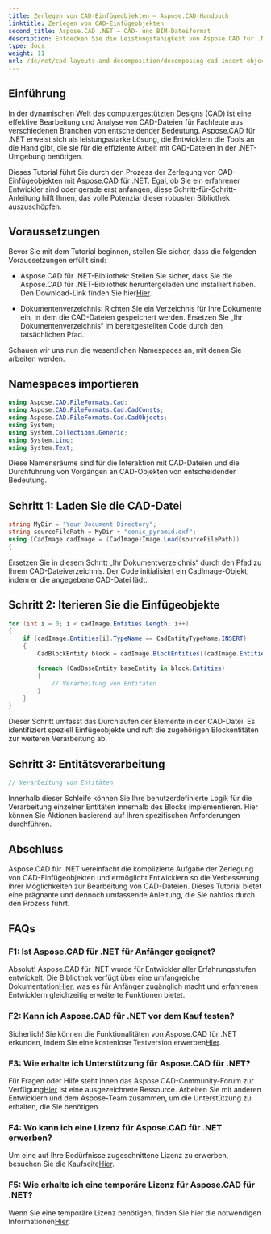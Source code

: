 ```yaml
---
title: Zerlegen von CAD-Einfügeobjekten – Aspose.CAD-Handbuch
linktitle: Zerlegen von CAD-Einfügeobjekten
second_title: Aspose.CAD .NET – CAD- und BIM-Dateiformat
description: Entdecken Sie die Leistungsfähigkeit von Aspose.CAD für .NET mit unserer Schritt-für-Schritt-Anleitung zum Zerlegen von CAD-Einfügeobjekten.
type: docs
weight: 11
url: /de/net/cad-layouts-and-decomposition/decomposing-cad-insert-objects/
---
```

## Einführung

In der dynamischen Welt des computergestützten Designs (CAD) ist eine effektive Bearbeitung und Analyse von CAD-Dateien für Fachleute aus verschiedenen Branchen von entscheidender Bedeutung. Aspose.CAD für .NET erweist sich als leistungsstarke Lösung, die Entwicklern die Tools an die Hand gibt, die sie für die effiziente Arbeit mit CAD-Dateien in der .NET-Umgebung benötigen.

Dieses Tutorial führt Sie durch den Prozess der Zerlegung von CAD-Einfügeobjekten mit Aspose.CAD für .NET. Egal, ob Sie ein erfahrener Entwickler sind oder gerade erst anfangen, diese Schritt-für-Schritt-Anleitung hilft Ihnen, das volle Potenzial dieser robusten Bibliothek auszuschöpfen.

## Voraussetzungen

Bevor Sie mit dem Tutorial beginnen, stellen Sie sicher, dass die folgenden Voraussetzungen erfüllt sind:

-  Aspose.CAD für .NET-Bibliothek: Stellen Sie sicher, dass Sie die Aspose.CAD für .NET-Bibliothek heruntergeladen und installiert haben. Den Download-Link finden Sie hier[Hier](https://releases.aspose.com/cad/net/).

- Dokumentenverzeichnis: Richten Sie ein Verzeichnis für Ihre Dokumente ein, in dem die CAD-Dateien gespeichert werden. Ersetzen Sie „Ihr Dokumentenverzeichnis“ im bereitgestellten Code durch den tatsächlichen Pfad.

Schauen wir uns nun die wesentlichen Namespaces an, mit denen Sie arbeiten werden.

## Namespaces importieren

```csharp
using Aspose.CAD.FileFormats.Cad;
using Aspose.CAD.FileFormats.Cad.CadConsts;
using Aspose.CAD.FileFormats.Cad.CadObjects;
using System;
using System.Collections.Generic;
using System.Linq;
using System.Text;
```

Diese Namensräume sind für die Interaktion mit CAD-Dateien und die Durchführung von Vorgängen an CAD-Objekten von entscheidender Bedeutung.

## Schritt 1: Laden Sie die CAD-Datei

```csharp
string MyDir = "Your Document Directory";
string sourceFilePath = MyDir + "conic_pyramid.dxf";
using (CadImage cadImage = (CadImage)Image.Load(sourceFilePath))
{
```

Ersetzen Sie in diesem Schritt „Ihr Dokumentverzeichnis“ durch den Pfad zu Ihrem CAD-Dateiverzeichnis. Der Code initialisiert ein CadImage-Objekt, indem er die angegebene CAD-Datei lädt.

## Schritt 2: Iterieren Sie die Einfügeobjekte

```csharp
for (int i = 0; i < cadImage.Entities.Length; i++)
{
    if (cadImage.Entities[i].TypeName == CadEntityTypeName.INSERT)
    {
        CadBlockEntity block = cadImage.BlockEntities[(cadImage.Entities[i] as CadInsertObject).Name];

        foreach (CadBaseEntity baseEntity in block.Entities)
        {
            // Verarbeitung von Entitäten
        }
    }
}
```

Dieser Schritt umfasst das Durchlaufen der Elemente in der CAD-Datei. Es identifiziert speziell Einfügeobjekte und ruft die zugehörigen Blockentitäten zur weiteren Verarbeitung ab.

## Schritt 3: Entitätsverarbeitung

```csharp
// Verarbeitung von Entitäten
```

Innerhalb dieser Schleife können Sie Ihre benutzerdefinierte Logik für die Verarbeitung einzelner Entitäten innerhalb des Blocks implementieren. Hier können Sie Aktionen basierend auf Ihren spezifischen Anforderungen durchführen.

## Abschluss

Aspose.CAD für .NET vereinfacht die komplizierte Aufgabe der Zerlegung von CAD-Einfügeobjekten und ermöglicht Entwicklern so die Verbesserung ihrer Möglichkeiten zur Bearbeitung von CAD-Dateien. Dieses Tutorial bietet eine prägnante und dennoch umfassende Anleitung, die Sie nahtlos durch den Prozess führt.

## FAQs

### F1: Ist Aspose.CAD für .NET für Anfänger geeignet?

 Absolut! Aspose.CAD für .NET wurde für Entwickler aller Erfahrungsstufen entwickelt. Die Bibliothek verfügt über eine umfangreiche Dokumentation[Hier](https://reference.aspose.com/cad/net/), was es für Anfänger zugänglich macht und erfahrenen Entwicklern gleichzeitig erweiterte Funktionen bietet.

### F2: Kann ich Aspose.CAD für .NET vor dem Kauf testen?

 Sicherlich! Sie können die Funktionalitäten von Aspose.CAD für .NET erkunden, indem Sie eine kostenlose Testversion erwerben[Hier](https://releases.aspose.com/).

### F3: Wie erhalte ich Unterstützung für Aspose.CAD für .NET?

 Für Fragen oder Hilfe steht Ihnen das Aspose.CAD-Community-Forum zur Verfügung[Hier](https://forum.aspose.com/c/cad/19) ist eine ausgezeichnete Ressource. Arbeiten Sie mit anderen Entwicklern und dem Aspose-Team zusammen, um die Unterstützung zu erhalten, die Sie benötigen.

### F4: Wo kann ich eine Lizenz für Aspose.CAD für .NET erwerben?

Um eine auf Ihre Bedürfnisse zugeschnittene Lizenz zu erwerben, besuchen Sie die Kaufseite[Hier](https://purchase.aspose.com/buy).

### F5: Wie erhalte ich eine temporäre Lizenz für Aspose.CAD für .NET?

 Wenn Sie eine temporäre Lizenz benötigen, finden Sie hier die notwendigen Informationen[Hier](https://purchase.aspose.com/temporary-license/).